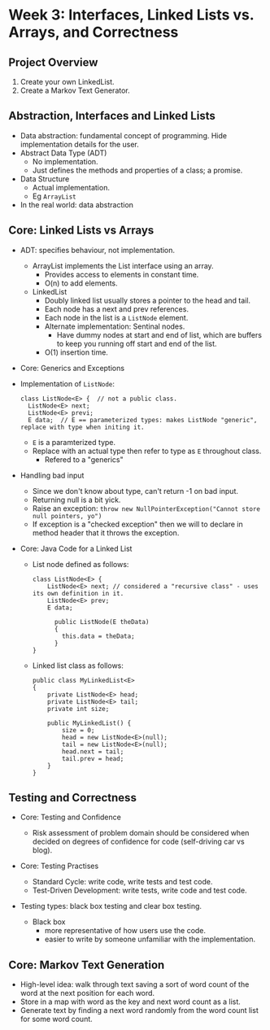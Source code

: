 # Week 3: Interfaces, Linked Lists vs. Arrays, and Correctness

## Project Overview

1. Create your own LinkedList.
2. Create a Markov Text Generator.

## Abstraction, Interfaces and Linked Lists

* Data abstraction: fundamental concept of programming. Hide implementation details for the user.
* Abstract Data Type (ADT)
  * No implementation.
  * Just defines the methods and properties of a class; a promise.
* Data Structure
  * Actual implementation.
  * Eg ``ArrayList``
* In the real world: data abstraction

## Core: Linked Lists vs Arrays

* ADT: specifies behaviour, not implementation.
  * ArrayList implements the List interface using an array.
    * Provides access to elements in constant time.
    * O(n) to add elements.
  * LinkedList
    * Doubly linked list usually stores a pointer to the head and tail.
    * Each node has a next and prev references.
    * Each node in the list is a ``ListNode`` element.
    * Alternate implementation: Sentinal nodes.
      * Have dummy nodes at start and end of list, which are buffers to keep you running off start and end of the list.
    * O(1) insertion time.
* Core: Generics and Exceptions

* Implementation of ``ListNode``:

  ```
  class ListNode<E> {  // not a public class.
    ListNode<E> next;
    ListNode<E> previ;
    E data;  // E == parameterized types: makes ListNode "generic", replace with type when initing it.
  ```

  * ``E`` is a paramterized type.
  * Replace with an actual type then refer to type as ``E`` throughout class.
    * Refered to a "generics"

* Handling bad input
  * Since we don't know about type, can't return -1 on bad input.
  * Returning null is a bit yick.
  * Raise an exception: ``throw new NullPointerException("Cannot store null pointers, yo")``
  * If exception is a "checked exception" then we will to declare in method header that it throws the exception.

* Core: Java Code for a Linked List

  * List node defined as follows:

    ```
    class ListNode<E> {
        ListNode<E> next; // considered a "recursive class" - uses its own definition in it.
        ListNode<E> prev;
        E data;

          public ListNode(E theData)
          {
            this.data = theData;
          }
    }
    ```

  * Linked list class as follows:

    ```
    public class MyLinkedList<E>
    {
        private ListNode<E> head;
        private ListNode<E> tail;
        private int size;

        public MyLinkedList() {
            size = 0;
            head = new ListNode<E>(null);
            tail = new ListNode<E>(null);
            head.next = tail;
            tail.prev = head;
        }
    }
    ```

## Testing and Correctness

* Core: Testing and Confidence
  * Risk assessment of problem domain should be considered when decided on degrees of confidence for code (self-driving car vs blog).

* Core: Testing Practises
  * Standard Cycle: write code, write tests and test code.
  * Test-Driven Development: write tests, write code and test code.

* Testing types: black box testing and clear box testing.
  * Black box
    * more representative of how users use the code.
    * easier to write by someone unfamiliar with the implementation.

## Core: Markov Text Generation

* High-level idea: walk through text saving a sort of word count of the word at the next position for each word.
* Store in a map with word as the key and next word count as a list.
* Generate text by finding a next word randomly from the word count list for some word count.
